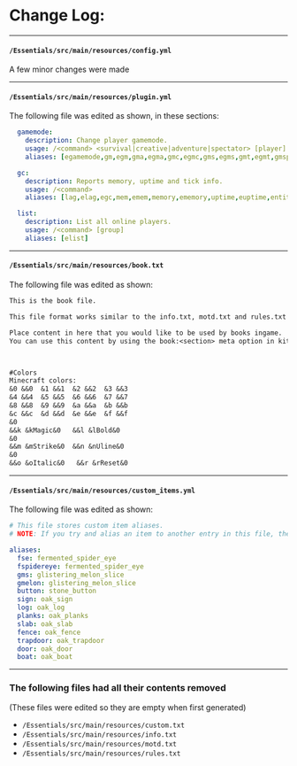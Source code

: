 # Change Log:

---
#### ``/Essentials/src/main/resources/config.yml``
A few minor changes were made


---
#### ``/Essentials/src/main/resources/plugin.yml``
The following file was edited as shown, in these sections:
```yml
  gamemode:
    description: Change player gamemode.
    usage: /<command> <survival|creative|adventure|spectator> [player]
    aliases: [egamemode,gm,egm,gma,egma,gmc,egmc,gms,egms,gmt,egmt,gmsp,sp,egmsp,spec,spectator]
```
```yml
  gc:
    description: Reports memory, uptime and tick info.
    usage: /<command>
    aliases: [lag,elag,egc,mem,emem,memory,ememory,uptime,euptime,entities,eentities]
```
```yml
  list:
    description: List all online players.
    usage: /<command> [group]
    aliases: [elist]
```
---
#### ``/Essentials/src/main/resources/book.txt``
The following file was edited as shown:
```txt
This is the book file.

This file format works similar to the info.txt, motd.txt and rules.txt

Place content in here that you would like to be used by books ingame.
You can use this content by using the book:<section> meta option in kits or item spawning.



#Colors
Minecraft colors:
&0 &&0  &1 &&1  &2 &&2  &3 &&3
&4 &&4  &5 &&5  &6 &&6  &7 &&7
&8 &&8  &9 &&9  &a &&a  &b &&b
&c &&c  &d &&d  &e &&e  &f &&f
&0 
&&k &kMagic&0   &&l &lBold&0
&0 
&&m &mStrike&0  &&n &nUline&0
&0 
&&o &oItalic&0   &&r &rReset&0
```
---
#### ``/Essentials/src/main/resources/custom_items.yml``
The following file was edited as shown:
```yml
# This file stores custom item aliases.
# NOTE: If you try and alias an item to another entry in this file, the alias won't work.

aliases:
  fse: fermented_spider_eye
  fspidereye: fermented_spider_eye
  gms: glistering_melon_slice
  gmelon: glistering_melon_slice
  button: stone_button
  sign: oak_sign
  log: oak_log
  planks: oak_planks
  slab: oak_slab
  fence: oak_fence
  trapdoor: oak_trapdoor
  door: oak_door
  boat: oak_boat
```
---
### The following files had all their contents removed
(These files were edited so they are empty when first generated)
- ``/Essentials/src/main/resources/custom.txt``
- ``/Essentials/src/main/resources/info.txt``
- ``/Essentials/src/main/resources/motd.txt``
- ``/Essentials/src/main/resources/rules.txt``
